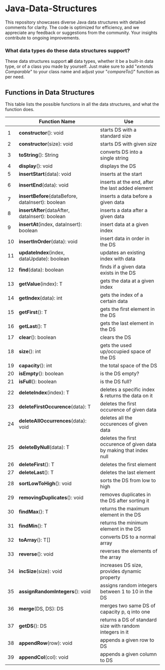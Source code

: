 # Java-Data-Structures
 This repository showcases diverse Java data structures with detailed comments for clarity. The code is optimized for efficiency, and we appreciate any feedback or suggestions from the community. Your insights contribute to ongoing improvements.
### What data types do these data structures support?
These data structures support **all** data types, whether it be a built-in data type, or of a class you made by yourself. Just make sure to add "*extends Comparable*" to your class name and adjust your "*compareTo()*" function as per need. 

## Functions in Data Structures
This table lists the possible functions in all the data structures, and what the function does. 

|    | Function Name | Use | 
| -- | ------------- | --- |
| 1  | **constructor**(): void | starts DS with a standard size |
| 2  | **constructor**(size): void | starts DS with given *size* |
| 3  | **toString**(): String | converts DS into a single string |
| 4  | **display**(): void | displays the DS | 
| 5  | **insertStart**(data): void | inserts at the start |
| 6  | **insertEnd**(data): void | inserts at the end, after the last added element |
| 7  | **insertBefore**(dataBefore, dataInsert): boolean | inserts a data before a given data |
| 8  | **insertAfter**(dataAfter, dataInsert): boolean | inserts a data after a given data |
| 9  | **insertAt**(index, dataInsert): boolean | insert data at a given index |
| 10 | **insertInOrder**(data): void | insert data in order in the DS |
| 11 | **updateIndex**(index, dataUpdate): boolean | updates an existing index with data |
| 12 | **find**(data): boolean | finds if a given data exists in the DS |
| 13 | **getValue**(index): T | gets the data at a given index |
| 14 | **getIndex**(data): int | gets the index of a certain data |
| 15 | **getFirst**(): T | gets the first element in the DS |
| 16 | **getLast**(): T | gets the last element in the DS |
| 17 | **clear**(): boolean | clears the DS |
| 18 | **size**(): int | gets the used up/occupied space of the DS |
| 19 | **capacity**(): int | the total space of the DS |
| 20 | **isEmpty**(): boolean | is the DS empty? |
| 21 | **isFull**(): boolean | is the DS full? |
| 22 | **deleteIndex**(index): T | deletes a specific index & returns the data on it |
| 23 | **deleteFirstOccurence**(data): T | deletes the first occurence of given data |
| 24 | **deleteAllOccurrences**(data): void | deletes all the occurences of given data |
| 25 | **deleteByNull**(data): T | deletes the first occurence of given data by making that index null |
| 26 | **deleteFirst**(): T | deletes the first element |
| 27 | **deleteLast**(): T | deletes the last element |
| 28 | **sortLowToHigh**(): void | sorts the DS from low to high |
| 29 | **removingDuplicates**(): void | removes duplicates in the DS after sorting it |
| 30 | **findMax**(): T | returns the maximum element in the DS |
| 31 | **findMin**(): T | returns the minimum element in the DS |
| 32 | **toArray**(): T[] | converts DS to a normal array |
| 33 | **reverse**(): void | reverses the elements of the array |
| 34 | **incSize**(size): void | increases DS size, provides dynamic property |
| 35 | **assignRandomIntegers**(): void | assigns random integers between 1 to 10 in the DS |
| 36 | **merge**(DS, DS): DS | merges two same DS of capacity p, q into one |
| 37 | **getDS**(): DS | returns a DS of standard size with random integers in it |
| 38 | **appendRow**(row): void | appends a given row to DS |
| 39 | **appendCol**(col): void | appends a given column to DS |